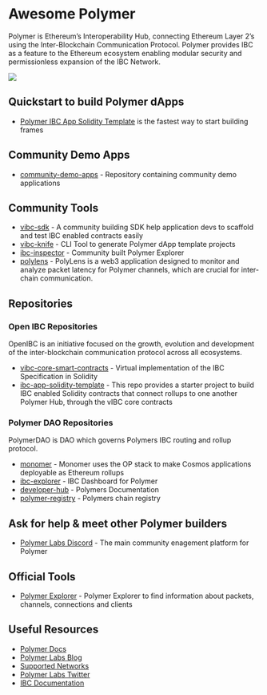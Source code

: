# Awesome Polymer

Polymer is Ethereum’s Interoperability Hub, connecting Ethereum Layer 2’s using the Inter-Blockchain Communication Protocol. Polymer provides IBC as a feature to the Ethereum ecosystem enabling modular security and permissionless expansion of the IBC Network.

![](https://assets-global.website-files.com/6568cc08c3912b699b50e0bb/660dd94d518acc329b5f130c_lpb2828UeQc0VVRnIgEVpp02SLJU0UdEADr6wJspAke1lY3SX23BA7YUkFw3Nq1W4GpEk6415zZpwe-m3XYqqvw_Xa7pI_4BTfnyK9IJhjgx2Zr7p0twIDLGoMnBsKh6JWmxR7WKjMXQivQbsoF5dPU.png)


## Quickstart to build Polymer dApps

- [Polymer IBC App Solidity Template](https://docs.polymerlabs.org/docs/quickstart/start) is the fastest way to start building frames

## Community Demo Apps

- [community-demo-apps](https://github.com/polymerdevs/community-demo-dapps) - Repository containing community demo applications

## Community Tools

- [vibc-sdk](https://github.com/script-money/vibc-sdk) - A community building SDK help application devs to scaffold and test IBC enabled contracts easily
- [vibc-knife](https://github.com/Halimao/vibc-knife) - CLI Tool to generate Polymer dApp template projects
- [ibc-inspector](https://www.ibcinspector.com/) - Community built Polymer Explorer
- [polylens](https://github.com/IbcFan/polylens) - PolyLens is a web3 application designed to monitor and analyze packet latency for Polymer channels, which are crucial for inter-chain communication.

## Repositories

### Open IBC Repositories

OpenIBC is an initiative focused on the growth, evolution and development of the inter-blockchain communication protocol across all ecosystems.

- [vibc-core-smart-contracts](https://github.com/open-ibc/vibc-core-smart-contracts) - Virtual implementation of the IBC Specification in Solidity
- [ibc-app-solidity-template](https://github.com/open-ibc/ibc-app-solidity-template) - This repo provides a starter project to build IBC enabled Solidity contracts that connect rollups to one another Polymer Hub, through the vIBC core contracts


### Polymer DAO Repositories

PolymerDAO is DAO which governs Polymers IBC routing and rollup protocol.

- [monomer](https://github.com/polymerdao/monomer) - Monomer uses the OP stack to make Cosmos applications deployable as Ethereum rollups
- [ibc-explorer](https://github.com/polymerdao/ibc-explorer) - IBC Dashboard for Polymer
- [developer-hub](https://github.com/polymerdao/developer-hub) - Polymers Documentation
- [polymer-registry](https://github.com/polymerdao/polymer-registry) - Polymers chain registry

## Ask for help & meet other Polymer builders

- [Polymer Labs Discord](https://discord.gg/4pcEyWEP) - The main community enagement platform for Polymer

## Official Tools

- [Polymer Explorer](https://sepolia.polymer.zone/) - Polymer Explorer to find information about packets, channels, connections and clients

## Useful Resources

- [Polymer Docs](https://docs.polymerlabs.org/)
- [Polymer Labs Blog](https://www.polymerlabs.org/blog)
- [Supported Networks](https://docs.polymerlabs.org/docs/build/supp-networks)
- [Polymer Labs Twitter](https://twitter.com/Polymer_Labs)
- [IBC Documentation](https://ibc.cosmos.network/main)
